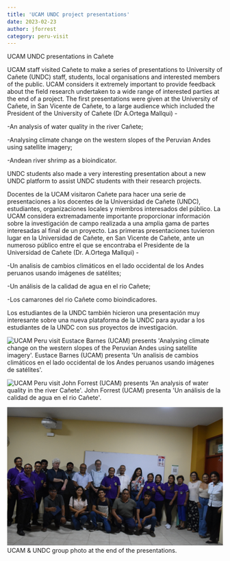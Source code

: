 ```yaml
---
title: 'UCAM UNDC project presentations'
date: 2023-02-23
author: jforrest
category: peru-visit
---
```



UCAM UNDC presentations in Cañete

UCAM staff visited Cañete to make a series of presentations to University of Cañete (UNDC) staff, students, local organisations and interested members of the public. UCAM considers it extremely important to provide feedback about the field research undertaken to a wide range of interested parties at the end of a project. The first presentations were given at the University of Cañete, in San Vicente de Cañete, to a large audience which included the President of the University of Cañete (Dr A.Ortega Mallqui) -

-An analysis of water quality in the river Cañete;

-Analysing climate change on the western slopes of the Peruvian Andes using satellite imagery;

-Andean river shrimp as a bioindicator.

UNDC students also made a very interesting presentation about a new UNDC platform to assist UNDC students with their research projects. 


Docentes de la UCAM visitaron Cañete para hacer una serie de presentaciones a los docentes de la Universidad de Cañete (UNDC), estudiantes, organizaciones locales y miembros interesados del público. La UCAM considera extremadamente importante proporcionar información sobre la investigación de campo realizada a una amplia gama de partes interesadas al final de un proyecto. Las primeras presentaciones tuvieron lugar en la Universidad de Cañete, en San Vicente de Cañete, ante un numeroso público entre el que se encontraba el Presidente de la Universidad de Cañete (Dr. A.Ortega Mallqui) -

-Un analisis de cambios climáticos en el lado occidental de los Andes peruanos usando imágenes de satélites;

-Un análisis de la calidad de agua en el rio Cañete;

-Los camarones del rio Cañete como bioindicadores.

Los estudiantes de la UNDC también hicieron una presentación muy interesante sobre una nueva plataforma de la UNDC para ayudar a los estudiantes de la UNDC con sus proyectos de investigación. 


![UCAM Peru visit](/assets/posts/Canete10.JPG)
Eustace Barnes (UCAM) presents 'Analysing climate change on the western slopes of the Peruvian Andes using satellite imagery'.
Eustace Barnes (UCAM) presenta 'Un analisis de cambios climáticos en el lado occidental de los Andes peruanos usando imágenes de satélites'.


![UCAM Peru visit](/assets/posts/Canete9.JPG)
John Forrest (UCAM) presents 'An analysis of water quality in the river Cañete'.
John Forrest (UCAM) presenta 'Un análisis de la calidad de agua en el rio Cañete'.


![UCAM Peru visit](/assets/posts/Canete25.JPG)
UCAM & UNDC group photo at the end of the presentations.

